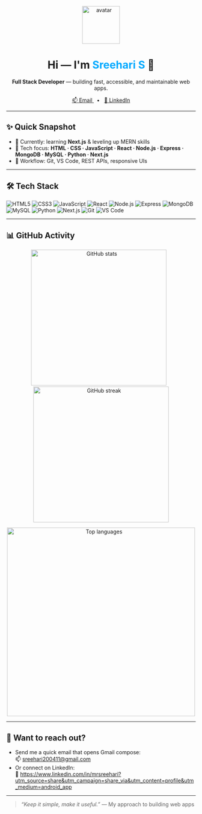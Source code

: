 

<p align="center">
  <img width="100" alt="avatar" src="https://img.icons8.com/fluency/96/code.png" />
</p>

<h1 align="center">Hi — I'm <span style="color:#00aaff">Sreehari S</span> 👋</h1>
<p align="center"><strong>Full Stack Developer</strong> — building fast, accessible, and maintainable web apps.</p>

<p align="center">
  <a href="https://mail.google.com/mail/?view=cm&fs=1&to=sreehari200411@gmail.com" title="Email">
    📫 Email
  </a>
  &nbsp;&nbsp;•&nbsp;&nbsp;
  <a href="https://www.linkedin.com/in/mrsreehari?utm_source=share&utm_campaign=share_via&utm_content=profile&utm_medium=android_app" title="LinkedIn">
    💼 LinkedIn
  </a>
</p>

---

## ✨ Quick Snapshot
- 🔭 Currently: learning **Next.js** & leveling up MERN skills  
- 🧰 Tech focus: **HTML · CSS · JavaScript · React · Node.js · Express · MongoDB · MySQL · Python · Next.js**  
- 🔁 Workflow: Git, VS Code, REST APIs, responsive UIs

---

## 🛠 Tech Stack

<p>
  <img alt="HTML5" src="https://img.shields.io/badge/HTML5-E34F26?style=flat&logo=html5&logoColor=white"/>
  <img alt="CSS3" src="https://img.shields.io/badge/CSS3-1572B6?style=flat&logo=css3&logoColor=white"/>
  <img alt="JavaScript" src="https://img.shields.io/badge/JavaScript-F7DF1E?style=flat&logo=javascript&logoColor=black"/>
  <img alt="React" src="https://img.shields.io/badge/React-61DAFB?style=flat&logo=react&logoColor=black"/>
  <img alt="Node.js" src="https://img.shields.io/badge/Node.js-339933?style=flat&logo=node.js&logoColor=white"/>
  <img alt="Express" src="https://img.shields.io/badge/Express.js-000000?style=flat&logo=express&logoColor=white"/>
  <img alt="MongoDB" src="https://img.shields.io/badge/MongoDB-47A248?style=flat&logo=mongodb&logoColor=white"/>
  <img alt="MySQL" src="https://img.shields.io/badge/MySQL-4479A1?style=flat&logo=mysql&logoColor=white"/>
  <img alt="Python" src="https://img.shields.io/badge/Python-3776AB?style=flat&logo=python&logoColor=white"/>
  <img alt="Next.js" src="https://img.shields.io/badge/Next.js-000000?style=flat&logo=next.js&logoColor=white"/>
  <img alt="Git" src="https://img.shields.io/badge/Git-F05032?style=flat&logo=git&logoColor=white"/>
  <img alt="VS Code" src="https://img.shields.io/badge/VS_Code-007ACC?style=flat&logo=visual-studio-code&logoColor=white"/>
</p>

---

## 📊 GitHub Activity

<p align="center">
  <img src="https://github-readme-stats.vercel.app/api?username=MrSreehari-S&show_icons=true&theme=tokyonight" alt="GitHub stats" width="360"/>
  &nbsp;&nbsp;
  <img src="https://github-readme-streak-stats.herokuapp.com/?user=MrSreehari-S&theme=tokyonight" alt="GitHub streak" width="360"/>
</p>

<p align="center">
  <img src="https://github-readme-stats.vercel.app/api/top-langs/?username=MrSreehari-S&layout=compact&theme=tokyonight" alt="Top languages" width="500"/>
</p>

---

## 💬 Want to reach out?
- Send me a quick email that opens Gmail compose:  
  📫 <a href="https://mail.google.com/mail/?view=cm&fs=1&to=sreehari200411@gmail.com">sreehari200411@gmail.com</a>
- Or connect on LinkedIn:  
  💼 https://www.linkedin.com/in/mrsreehari?utm_source=share&utm_campaign=share_via&utm_content=profile&utm_medium=android_app

---

> _“Keep it simple, make it useful.”_ — My approach to building web apps

